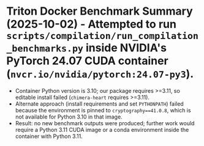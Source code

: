 # Triton Docker Benchmark Summary (2025-10-02) - Attempted to run `scripts/compilation/run_compilation_benchmarks.py` inside NVIDIA's PyTorch 24.07 CUDA container (`nvcr.io/nvidia/pytorch:24.07-py3`).
- Container Python version is 3.10; our package requires >=3.11, so editable install failed (`chimera-heart` requires >=3.11).
- Alternate approach (install requirements and set `PYTHONPATH`) failed because the environment is pinned to `cryptography==41.0.8`, which is not available for Python 3.10 in that image.
- Result: no new benchmark outputs were produced; further work would require a Python 3.11 CUDA image or a conda environment inside the container with Python 3.11.
